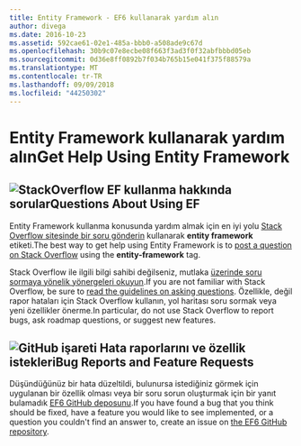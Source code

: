 ```yaml
---
title: Entity Framework - EF6 kullanarak yardım alın
author: divega
ms.date: 2016-10-23
ms.assetid: 592cae61-02e1-485a-bbb0-a508ade9c67d
ms.openlocfilehash: 30b9c07e8ecbe08f663f3ad3f0f32abfbbbd05eb
ms.sourcegitcommit: 0d36e8ff0892b7f034b765b15e041f375f88579a
ms.translationtype: MT
ms.contentlocale: tr-TR
ms.lasthandoff: 09/09/2018
ms.locfileid: "44250302"
---
```

# <a name="get-help-using-entity-framework"></a><span data-ttu-id="dcc5e-102">Entity Framework kullanarak yardım alın</span><span class="sxs-lookup"><span data-stu-id="dcc5e-102">Get Help Using Entity Framework</span></span>
## <a name="stackoverflowef6mediastackoverflowpng-questions-about-using-ef"></a>![StackOverflow](~/ef6/media/stackoverflow.png) <span data-ttu-id="dcc5e-104">EF kullanma hakkında sorular</span><span class="sxs-lookup"><span data-stu-id="dcc5e-104">Questions About Using EF</span></span>  

<span data-ttu-id="dcc5e-105">Entity Framework kullanma konusunda yardım almak için en iyi yolu [Stack Overflow sitesinde bir soru gönderin](http://stackoverflow.com/questions/ask) kullanarak **entity framework** etiketi.</span><span class="sxs-lookup"><span data-stu-id="dcc5e-105">The best way to get help using Entity Framework is to [post a question on Stack Overflow](http://stackoverflow.com/questions/ask) using the **entity-framework** tag.</span></span>  

<span data-ttu-id="dcc5e-106">Stack Overflow ile ilgili bilgi sahibi değilseniz, mutlaka [üzerinde soru sormaya yönelik yönergeleri okuyun](http://stackoverflow.com/help/asking).</span><span class="sxs-lookup"><span data-stu-id="dcc5e-106">If you are not familiar with Stack Overflow, be sure to [read the guidelines on asking questions](http://stackoverflow.com/help/asking).</span></span> <span data-ttu-id="dcc5e-107">Özellikle, değil rapor hataları için Stack Overflow kullanın, yol haritası soru sormak veya yeni özellikler önerme.</span><span class="sxs-lookup"><span data-stu-id="dcc5e-107">In particular, do not use Stack Overflow to report bugs, ask roadmap questions, or suggest new features.</span></span>  

## <a name="github-markef6mediagithub-mark-32pxpng-bug-reports-and-feature-requests"></a>![GitHub işareti](~/ef6/media/github-mark-32px.png) <span data-ttu-id="dcc5e-109">Hata raporlarını ve özellik istekleri</span><span class="sxs-lookup"><span data-stu-id="dcc5e-109">Bug Reports and Feature Requests</span></span>  

<span data-ttu-id="dcc5e-110">Düşündüğünüz bir hata düzeltildi, bulunursa istediğiniz görmek için uygulanan bir özellik olması veya bir soru sorun oluşturmak için bir yanıt bulamadık [EF6 GitHub deposunu](https://github.com/aspnet/EntityFramework6/issues).</span><span class="sxs-lookup"><span data-stu-id="dcc5e-110">If you have found a bug that you think should be fixed, have a feature you would like to see implemented, or a question you couldn't find an answer to, create an issue on [the EF6 GitHub repository](https://github.com/aspnet/EntityFramework6/issues).</span></span>
